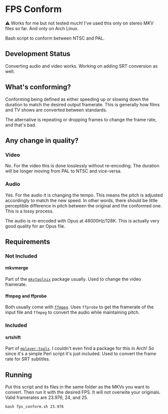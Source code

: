 # FPS Conform

:warning: Works for me but not tested much! I've used this only on stereo MKV files so far. And only on Arch Linux.

Bash script to conform between NTSC and PAL.

## Development Status

Converting audio and video works. Working on adding SRT conversion as well.

## What's conforming?

Conforming being defined as either speeding up or slowing down the duration to match the desired output framerate. This is generally how films and TV shows are converted between standards.

The alternative is repeating or dropping frames to change the frame rate, and that's bad.

## Any change in quality?

### Video

No. For the video this is done losslessly without re-encoding. The duration will be longer moving from PAL to NTSC and vice-versa.

### Audio

Yes. For the audio it is changing the tempo. This means the pitch is adjusted accordingly to match the new speed. In other words, there should be little perceptible difference in pitch between the original and the conformed one. This is a lossy process.

The audio is re-encoded with Opus at 48000Hz/128K. This is actually very good quality for an Opus file.

## Requirements

### Not Included

#### mkvmerge

Part of the [`mkvtoolnix`](https://www.bunkus.org/videotools/mkvtoolnix/) package usually. Used to change the video framerate.

#### ffmpeg and ffprobe

Both usually come with [`ffmpeg`](https://www.ffmpeg.org/). Uses `ffprobe` to get the framerate of the input file and `ffmpeg` to convert the audio while maintaining pitch.

### Included

#### srtshift

Part of [`mplayer-tools`](http://mplayer-tools.sourceforge.net/). I couldn't even find a package for this in Arch! So since it's a simple Perl script it's just included. Used to convert the frame rate for SRT subtitles.

## Running

Put this script and its files in the same folder as the MKVs you want to convert. Then run it with the desired FPS. It will not overwite your originals. Valid framerates are 23.976, 24, and 25.

```
bash fps_conform.sh 23.976
```
